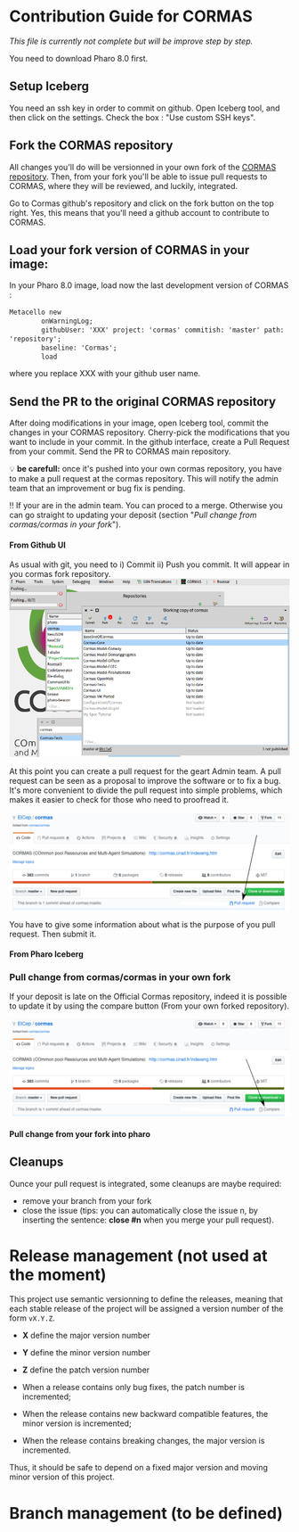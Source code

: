 # Contribution Guide for CORMAS

*This file is currently not complete but will be improve step by step.*

You need to download Pharo 8.0 first.

## Setup Iceberg
You need an ssh key in order to commit on github. Open Iceberg tool, and then click on the settings. Check the box : "Use custom SSH keys".

## Fork the CORMAS repository

All changes you'll do will be versionned in your own fork of the [CORMAS repository](https://github.com/cormas/cormas). Then, from your fork you'll be able to issue pull requests to CORMAS, where they will be reviewed, and luckily, integrated.

Go to Cormas github's repository and click on the fork button on the top right. Yes, this means that you'll need a github account to contribute to CORMAS.

## Load your fork version of CORMAS in your image:
In your Pharo 8.0 image, load now the last development version of CORMAS :

```Smalltalk
Metacello new
        onWarningLog;
        githubUser: 'XXX' project: 'cormas' commitish: 'master' path: 'repository';
        baseline: 'Cormas';
        load
```
where you replace XXX with your github user name.

## Send the PR to the original CORMAS repository
After doing modifications in your image, open Iceberg tool, commit the changes in your CORMAS repository. Cherry-pick the modifications that you want to include in your commit. In the github interface, create a Pull Request from your commit.
Send the PR to CORMAS main repository.

:bulb: **be carefull:** once it's pushed into your own cormas repository, you have to make a pull request at the cormas repository. This will notify the admin team that an improvement or bug fix is pending.

:bangbang: If your are in the admin team. You can proced to a merge. Otherwise you can go straight to updating your deposit (section "_Pull change from cormas/cormas in your fork_").

#### From Github UI

As usual with git, you need to i) Commit ii) Push you commit.
It will appear in you cormas fork repository.
![iceberge](img/iceberg_pharo.png)

At this point you can create a pull request for the geart Admin team. A pull request can be seen as a proposal to improve the software or to fix a bug. It's more convenient to divide the pull request into simple problems, which makes it easier to check for those who need to proofread it.

![iceberge](img/github_pr.png)

You have to give some information about what is the purpose of you pull request. Then submit it.

#### From Pharo Iceberg

### Pull change from cormas/cormas in your own fork

If your deposit is late on the Official Cormas repository, indeed it is possible to update it by using the compare button (From your own forked repository).

![iceberge](img/github_cp.png)

#### Pull change from your fork into pharo

## Cleanups
Ounce your pull request is integrated, some cleanups are maybe required:
- remove your branch from your fork
- close the issue (tips: you can automatically close the issue n, by inserting the sentence: **close #n** when you merge your pull request).

# Release management (not used at the moment)

This project use semantic versionning to define the releases, meaning that each stable release of the project will be assigned a version number of the form `vX.Y.Z`.

- **X** define the major version number
- **Y** define the minor version number
- **Z** define the patch version number

- When a release contains only bug fixes, the patch number is incremented;
- When the release contains new backward compatible features, the minor version is incremented;
- When the release contains breaking changes, the major version is incremented.

Thus, it should be safe to depend on a fixed major version and moving minor version of this project.

# Branch management (to be defined)
